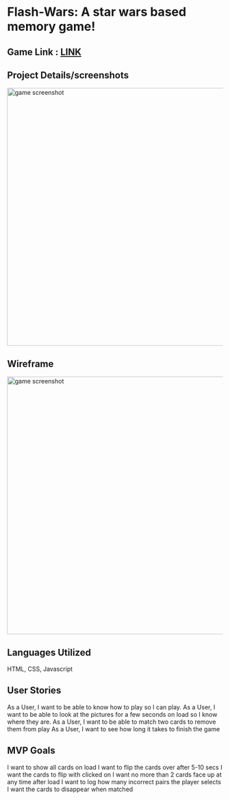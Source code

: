 # Flash-Wars: A star wars based memory game!

## Game Link : [**LINK**](https://nahmad94.github.io/Flash-Wars/index.html)

## Project Details/screenshots

<img width="600px" height="auto" alt="game screenshot" src="https://photos.app.goo.gl/kz9HFWfBejwvJgbH9">

## Wireframe

<img width="600px" height="auto" alt="game screenshot" src="https://photos.app.goo.gl/2RHtQzJ2cjUJrNaT8">

## Languages Utilized

HTML, CSS, Javascript

## User Stories

As a User, I want to be able to know how to play so I can play.
As a User, I want to be able to look at the pictures for a few seconds on load so I know where they are.
As a User, I want to be able to match two cards to remove them from play
As a User, I want to see how long it takes to finish the game

## MVP Goals

I want to show all cards on load
I want to flip the cards over after 5-10 secs
I want the cards to flip with clicked on
I want no more than 2 cards face up at any time after load
I want to log how many incorrect pairs the player selects
I want the cards to disappear when matched



